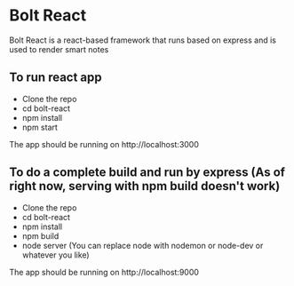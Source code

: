 # Bolt React

Bolt React is a react-based framework that runs based on express and is used to render smart notes

## To run react app
- Clone the repo
- cd bolt-react
- npm install
- npm start

The app should be running on http://localhost:3000

## To do a complete build and run by express (As of right now, serving with npm build doesn't work)
- Clone the repo
- cd bolt-react
- npm install
- npm build
- node server (You can replace node with nodemon or node-dev or whatever you like)
 
The app should be running on http://localhost:9000

